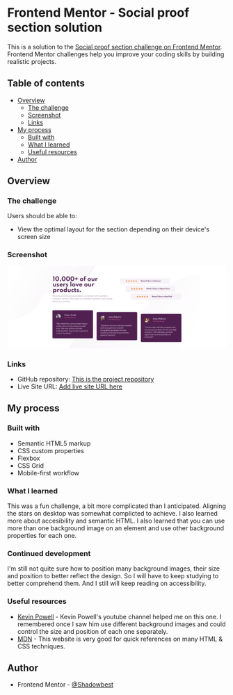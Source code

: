 # Frontend Mentor - Social proof section solution

This is a solution to the [Social proof section challenge on Frontend Mentor](https://www.frontendmentor.io/challenges/social-proof-section-6e0qTv_bA). Frontend Mentor challenges help you improve your coding skills by building realistic projects. 

## Table of contents

- [Overview](#overview)
  - [The challenge](#the-challenge)
  - [Screenshot](#screenshot)
  - [Links](#links)
- [My process](#my-process)
  - [Built with](#built-with)
  - [What I learned](#what-i-learned)
  - [Useful resources](#useful-resources)
- [Author](#author)


## Overview

### The challenge

Users should be able to:

- View the optimal layout for the section depending on their device's screen size

### Screenshot

![Desktop View](./screenshot.png)


### Links

- GitHub repository: [This is the project repository](https://github.com/Shadowbest/social-proof-section)
- Live Site URL: [Add live site URL here](https://your-live-site-url.com)

## My process

### Built with

- Semantic HTML5 markup
- CSS custom properties
- Flexbox
- CSS Grid
- Mobile-first workflow


### What I learned

This was a fun challenge, a bit more complicated than I anticipated. Aligning the stars on desktop was somewhat complicted to achieve. I also learned more about accesibility and semantic HTML. I also learned that you can use more than one background image on an element and use other background properties for each one.


### Continued development

I'm still not quite sure how to position many background images, their size and position to better reflect the design. So I will have to keep studying to better comprehend them. And I still will keep reading on accessibility.


### Useful resources

- [Kevin Powell](https://www.youtube.com/kepowob) - Kevin Powell's youtube channel helped me on this one. I remembered once I saw him use different background images and could control the size and position of each one separately.
- [MDN](https://developer.mozilla.org/en-US/) - This website is very good for quick references on many HTML & CSS techniques.


## Author

- Frontend Mentor - [@Shadowbest](https://www.frontendmentor.io/profile/Shadowbest)
